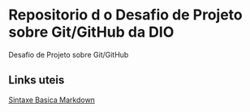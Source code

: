 # Repositorio d o  Desafio de Projeto sobre Git/GitHub da DIO
Desafio de Projeto sobre Git/GitHub

##  Links uteis 
[Sintaxe Basica Markdown](http://markdown.org/)
